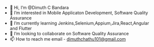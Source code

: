 - 👋 Hi, I’m @Dimuth C Bandara
- 👀 I’m interested in Mobile Applicaton Development, Software Quality Assurance
- 🌱 I’m currently learning Jenkins,Selenium,Appium,Jira,React,Angular and Flutter
- 💞️ I’m looking to collaborate on Software Quality Assurance
- 📫 How to reach me email - dimuthchathu101@gmail.com
